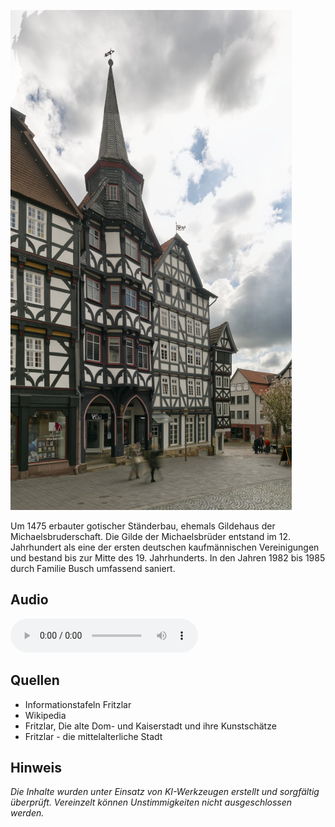![Kaufhäuschen](./images/fritzlar/p8.jpg)

Um 1475 erbauter gotischer Ständerbau, ehemals Gildehaus der Michaelsbruderschaft.
Die Gilde der Michaelsbrüder entstand im 12. Jahrhundert als eine der ersten deutschen kaufmännischen Vereinigungen und bestand bis zur Mitte des 19. Jahrhunderts.
In den Jahren 1982 bis 1985 durch Familie Busch umfassend saniert.

## Audio

<audio controls class="full-width-audio">
  <source src="locales/fritzlar/de/p8.mp3" type="audio/mpeg">
  Dein Browser unterstützt kein Audioelement.
</audio>

## Quellen

- Informationstafeln Fritzlar
- Wikipedia
- Fritzlar, Die alte Dom- und Kaiserstadt und ihre Kunstschätze
- Fritzlar - die mittelalterliche Stadt

## Hinweis

_Die Inhalte wurden unter Einsatz von KI-Werkzeugen erstellt und sorgfältig überprüft. Vereinzelt können Unstimmigkeiten nicht ausgeschlossen werden._